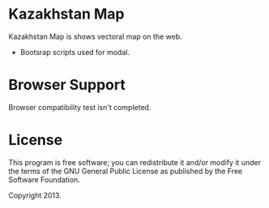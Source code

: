 Kazakhstan Map
============

Kazakhstan Map is shows vectoral map on the web.
- Bootsrap scripts used for modal.

Browser Support
============
Browser compatibility test isn't completed.

License
============
This program is free software; you can redistribute it and/or modify
it under the terms of the GNU General Public License as published by
the Free Software Foundation.

Copyright 2013.

